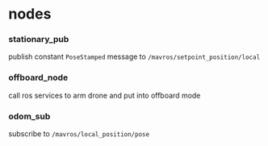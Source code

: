 # nodes
### stationary_pub

publish constant `PoseStamped` message to `/mavros/setpoint_position/local`

### offboard_node

call ros services to arm drone and put into offboard mode

### odom_sub

subscribe to `/mavros/local_position/pose`